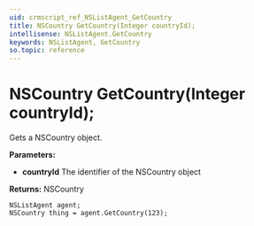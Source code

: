 ```yaml
---
uid: crmscript_ref_NSListAgent_GetCountry
title: NSCountry GetCountry(Integer countryId);
intellisense: NSListAgent.GetCountry
keywords: NSListAgent, GetCountry
so.topic: reference
---
```


# NSCountry GetCountry(Integer countryId);

Gets a NSCountry object.

**Parameters:**
 - **countryId** The identifier of the NSCountry object

**Returns:** NSCountry

```crmscript
NSListAgent agent;
NSCountry thing = agent.GetCountry(123);
```

